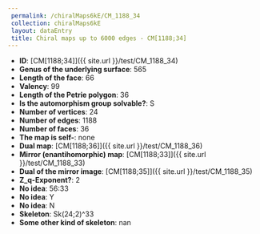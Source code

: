 ```yaml
--- 
 permalink: /chiralMaps6kE/CM_1188_34 
 collection: chiralMaps6kE
 layout: dataEntry
 title: Chiral maps up to 6000 edges - CM[1188;34]
---
```


- **ID**: [CM[1188;34]]({{ site.url }}/test/CM_1188_34)
- **Genus of the underlying surface**: 565
- **Length of the face**: 66
- **Valency**: 99
- **Length of the Petrie polygon**: 36
- **Is the automorphism group solvable?**: S
- **Number of vertices**: 24
- **Number of edges**: 1188
- **Number of faces**: 36
- **The map is self-**: none
- **Dual map**: [CM[1188;36]]({{ site.url }}/test/CM_1188_36)
- **Mirror (enantihomorphic) map**: [CM[1188;33]]({{ site.url }}/test/CM_1188_33)
- **Dual of the mirror image**: [CM[1188;35]]({{ site.url }}/test/CM_1188_35)
- **Z_q-Exponent?**: 2
- **No idea**:  56:33
- **No idea**: Y
- **No idea**: N
- **Skeleton**: Sk(24;2)^33
- **Some other kind of skeleton**: nan
